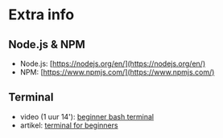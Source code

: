 # Extra info

## Node.js & NPM

* Node.js: [https://nodejs.org/en/](https://nodejs.org/en/)
* NPM: [https://www.npmjs.com/](https://www.npmjs.com/)

## Terminal

* video \(1 uur 14'\): [beginner bash terminal](https://www.youtube.com/watch?v=oxuRxtrO2Ag)
* artikel: [terminal for beginners](https://medium.com/@grace.m.nolan/terminal-for-beginners-e492ba10902a)



